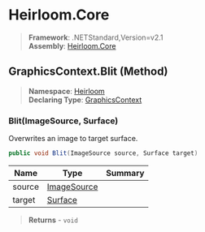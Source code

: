 # Heirloom.Core

> **Framework**: .NETStandard,Version=v2.1  
> **Assembly**: [Heirloom.Core][0]

## GraphicsContext.Blit (Method)

> **Namespace**: [Heirloom][0]  
> **Declaring Type**: [GraphicsContext][1]

### Blit(ImageSource, Surface)

Overwrites an image to target surface.

```cs
public void Blit(ImageSource source, Surface target)
```

| Name   | Type             | Summary |
|--------|------------------|---------|
| source | [ImageSource][2] |         |
| target | [Surface][3]     |         |

> **Returns** - `void`

[0]: ../../../Heirloom.Core.md
[1]: ../GraphicsContext.md
[2]: ../ImageSource.md
[3]: ../Surface.md
